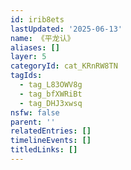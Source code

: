```yaml
---
id: irib8ets
lastUpdated: '2025-06-13'
name: 《平龙认》
aliases: []
layer: 5
categoryId: cat_KRnRW8TN
tagIds:
  - tag_L83OWV8g
  - tag_bfXWRiBt
  - tag_DHJ3xwsq
nsfw: false
parent: ''
relatedEntries: []
timelineEvents: []
titledLinks: []
---
```


